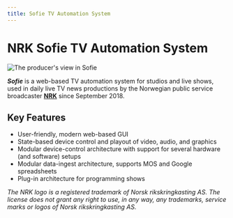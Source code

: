 ```yaml
---
title: Sofie TV Automation System
---
```


# NRK Sofie TV Automation System

![The producer's view in Sofie](https://raw.githubusercontent.com/nrkno/Sofie-TV-automation/master/images/Sofie_GUI_example.jpg)

_**Sofie**_ is a web-based TV automation system for studios and live shows, used in daily live TV news productions by the Norwegian public&nbsp;service broadcaster [**NRK**](https://www.nrk.no/about/) since September 2018.

## Key Features

- User-friendly, modern web-based GUI
- State-based device control and playout of video, audio, and graphics
- Modular device-control architecture with support for several hardware \(and software\) setups
- Modular data-ingest architecture, supports MOS and Google spreadsheets
- Plug-in architecture for programming shows

_The NRK logo is a registered trademark of Norsk rikskringkasting AS. The license does not grant any right to use, in any way, any trademarks, service marks or logos of Norsk rikskringkasting AS._